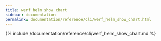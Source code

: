 ```yaml
---
title: werf helm show chart
sidebar: documentation
permalink: documentation/reference/cli/werf_helm_show_chart.html
---
```


{% include /documentation/reference/cli/werf_helm_show_chart.md %}
